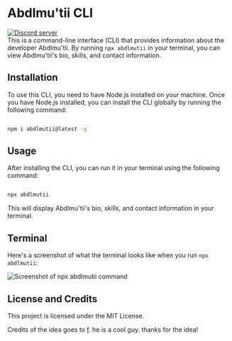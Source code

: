 # Abdlmu'tii CLI
<a href="https://discord.gg/8UqPNbeYBv"><img src="https://img.shields.io/discord/1077492444574261339?style=for-the-badge&color=5865F2&logo=discord&logoColor=white&label=Abdlmu'tii" alt="Discord server" /></a><br>
This is a command-line interface (CLI) that provides information about the developer Abdlmu'tii. By running `npx abdlmutii` in your terminal, you can view Abdlmu'tii's bio, skills, and contact information.

## Installation

To use this CLI, you need to have Node.js installed on your machine. Once you have Node.js installed, you can install the CLI globally by running the following command:

```sh

npm i abdlmutii@latest -g

```

## Usage

After installing the CLI, you can run it in your terminal using the following command:

```sh

npx abdlmutii 

```

This will display Abdlmu'tii's bio, skills, and contact information in your terminal.

## Terminal

Here's a screenshot of what the terminal looks like when you run `npx abdlmutii`:

![Screenshot of npx abdlmutii command](https://media.discordapp.net/attachments/1061287700201742468/1084172372640288850/image.png)

## License and Credits

This project is licensed under the MIT License.



Credits of the idea goes to [f](https://github.com/f). he is a cool guy. thanks for the idea!

